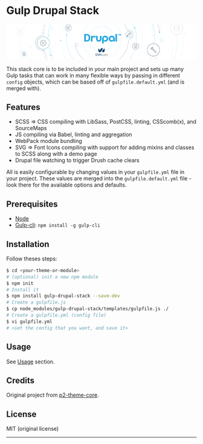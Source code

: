 Gulp Drupal Stack
=================

![gulp-drupal-stack-banner](banner.png)

This stack core is to be included in your main project and sets up many Gulp tasks that can work in many flexible ways by passing in different `config` objects, which can be based off of `gulpfile.default.yml` (and is merged with).


## Features

- SCSS => CSS compiling with LibSass, PostCSS, linting, CSScomb(x), and SourceMaps
- JS compiling via Babel, linting and aggregation
- WebPack module bundling
- SVG => Font Icons compiling with support for adding mixins and classes to SCSS along with a demo page
- Drupal file watching to trigger Drush cache clears

All is easily configurable by changing values in your `gulpfile.yml` file in your project. These values are merged into the `gulpfile.default.yml` file - look there for the available options and defaults.


## Prerequisites

- [Node](https://nodejs.org)
- [Gulp-cli](http://gulpjs.com/): `npm install -g gulp-cli`


## Installation

Follow theses steps:

```bash
$ cd <your-theme-or-module>
# (optional) init a new npm module
$ npm init
# Install it
$ npm install gulp-drupal-stack --save-dev
# Create a gulpfile.js
$ cp node_modules/gulp-drupal-stack/templates/gulpfile.js ./
# Create a gulpfile.yml (config file)
$ vi gulpfile.yml
# <set the config that you want, and save it>
```


## Usage

See [Usage](usage.md) section.


## Credits

Original project from [p2-theme-core](https://github.com/phase2/p2-theme-core).


## License

MIT (original license)

---
